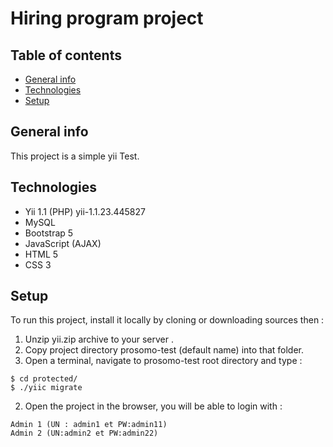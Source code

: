 # Hiring program project
## Table of contents
* [General info](#general-info)
* [Technologies](#technologies)
* [Setup](#setup)

## General info
This project is a simple yii Test.
	
## Technologies
*  Yii 1.1 (PHP) yii-1.1.23.445827
*  MySQL
*  Bootstrap 5
*  JavaScript (AJAX)
*  HTML 5
*  CSS 3
	
## Setup
To run this project, install it locally by cloning or downloading sources then :

1. Unzip yii.zip archive to your server .
2. Copy project directory prosomo-test (default name) into that folder.
1. Open a terminal, navigate to prosomo-test root directory and type :

```
$ cd protected/
$ ./yiic migrate
```

2. Open the project in the browser, you will be able to login with : 

```
Admin 1 (UN : admin1 et PW:admin11)
Admin 2 (UN:admin2 et PW:admin22)
```
